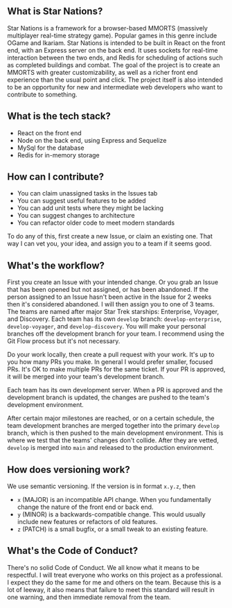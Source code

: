 ## What is Star Nations?

Star Nations is a framework for a browser-based MMORTS (massively multiplayer real-time strategy game). Popular games in this genre include OGame and Ikariam. Star Nations is intended to be built in React on the front end, with an Express server on the back end. It uses sockets for real-time interaction between the two ends, and Redis for scheduling of actions such as completed buildings and combat. The goal of the project is to create an MMORTS with greater customizability, as well as a richer front end experience than the usual point and click. The project itself is also intended to be an opportunity for new and intermediate web developers who want to contribute to something.

## What is the tech stack?

* React on the front end
* Node on the back end, using Express and Sequelize
* MySql for the database
* Redis for in-memory storage

## How can I contribute?

* You can claim unassigned tasks in the Issues tab 
* You can suggest useful features to be added
* You can add unit tests where they might be lacking
* You can suggest changes to architecture
* You can refactor older code to meet modern standards

To do any of this, first create a new Issue, or claim an existing one. That way I can vet you, your idea, and assign you to a team if it seems good.

## What's the workflow?

First you create an Issue with your intended change. Or you grab an Issue that has been opened but not assigned, or has been abandoned. If the person assigned to an Issue hasn't been active in the Issue for 2 weeks then it's considered abandoned. I will then assign you to one of 3 teams. The teams are named after major Star Trek starships: Enterprise, Voyager, and Discovery. Each team has its own `develop` branch: `develop-enterprise`, `develop-voyager`, and `develop-discovery`. You will make your personal branches off the development branch for your team. I recommend using the Git Flow process but it's not necessary.

Do your work locally, then create a pull request with your work. It's up to you how many PRs you make. In general I would prefer smaller, focused PRs. It's OK to make multiple PRs for the same ticket. If your PR is approved, it will be merged into your team's development branch.

Each team has its own development server. When a PR is approved and the development branch is updated, the changes are pushed to the team's development environment.

After certain major milestones are reached, or on a certain schedule, the team development branches are merged together into the primary `develop` branch, which is then pushed to the main development environment. This is where we test that the teams' changes don't collide. After they are vetted, `develop` is merged into `main` and released to the production environment.

## How does versioning work?

We use semantic versioning. If the version is in format `x.y.z`, then

* `x` (MAJOR) is an incompatible API change. When you fundamentally change the nature of the front end or back end.
* `y` (MINOR) is a backwards-compatible change. This would usually include new features or refactors of old features.
* `z` (PATCH) is a small bugfix, or a small tweak to an existing feature.

## What's the Code of Conduct?

There's no solid Code of Conduct. We all know what it means to be respectful. I will treat everyone who works on this project as a professional. I expect they do the same for me and others on the team. Because this is a lot of leeway, it also means that failure to meet this standard will result in one warning, and then immediate removal from the team.